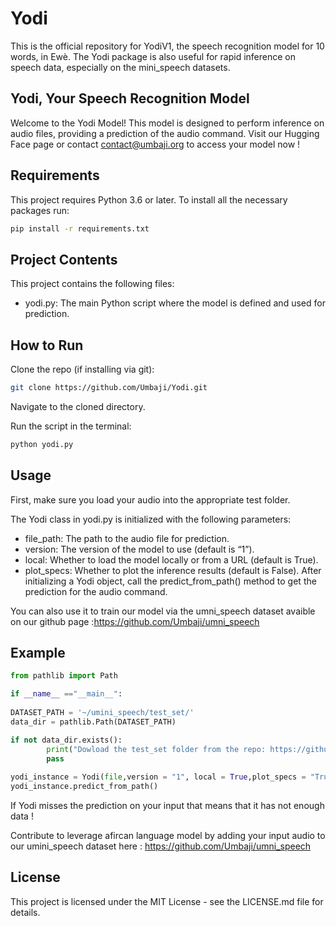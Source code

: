 # Yodi

This is the official repository for YodiV1, the speech recognition model for 10 words, in Ewè. The Yodi package is also useful for rapid inference on speech data, especially on the mini_speech datasets.

## Yodi, Your Speech Recognition Model

Welcome to the Yodi Model! This model is designed to perform inference on audio files, providing a prediction of the audio command. Visit our Hugging Face page or contact contact@umbaji.org to access your model now !

## Requirements

This project requires Python 3.6 or later. To install all the necessary packages run:

```bash
pip install -r requirements.txt
```

## Project Contents
This project contains the following files:
- yodi.py: The main Python script where the model is defined and used for prediction.

## How to Run
Clone the repo (if installing via git): 
```bash
git clone https://github.com/Umbaji/Yodi.git
```
Navigate to the cloned directory.

Run the script in the terminal: 
```bash
python yodi.py
```
## Usage
First, make sure you load your audio into the appropriate test folder.

The Yodi class in yodi.py is initialized with the following parameters:

- file_path: The path to the audio file for prediction.
- version: The version of the model to use (default is “1”).
- local: Whether to load the model locally or from a URL (default is True).
- plot_specs: Whether to plot the inference results (default is False).
After initializing a Yodi object, call the predict_from_path() method to get the prediction for the audio command.

You can also use it to train our model via the umni_speech dataset avaible on our github page :https://github.com/Umbaji/umni_speech

## Example
```python
from pathlib import Path

if __name__ =="__main__":
    
DATASET_PATH = '~/umini_speech/test_set/'
data_dir = pathlib.Path(DATASET_PATH)

if not data_dir.exists():
        print("Dowload the test_set folder from the repo: https://github.com/Umbaji/Yodi.git")
        pass
        
yodi_instance = Yodi(file,version = "1", local = True,plot_specs = "True")
yodi_instance.predict_from_path()
```
If Yodi misses the prediction on your input that means that it has not enough data !

Contribute to leverage afircan language model by adding your input audio to our umini_speech dataset here :
https://github.com/Umbaji/umni_speech

## License
This project is licensed under the MIT License - see the LICENSE.md file for details.
